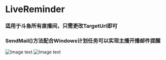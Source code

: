 # LiveReminder
### 适用于斗鱼所有直播间，只需更改TargetUrl即可
### SendMail()方法配合Windows计划任务可以实现主播开播邮件提醒
![Image text](https://github.com/cs-zhuxudong/LiveReminder/blob/master/img/1.jpg)
![Image text](https://github.com/cs-zhuxudong/LiveReminder/blob/master/img/2.png)
